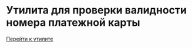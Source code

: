 # Утилита для проверки валидности номера платежной карты

[Перейти к утилите](https://babka40000.github.io/HW_JW_test_e2e_1/)